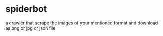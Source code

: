 # spiderbot
a crawler that scrape the images of your mentioned format and download as png or jpg or json file
